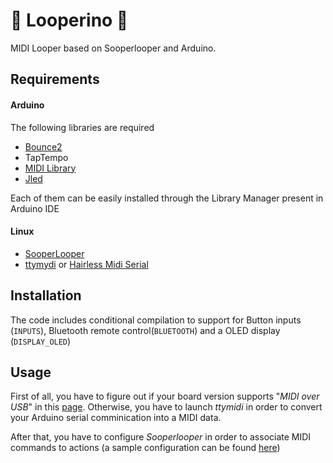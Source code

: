 # 🎹 Looperino 🎸
MIDI Looper based on Sooperlooper and Arduino.
## Requirements
#### Arduino
The following libraries are required
- [Bounce2](https://github.com/thomasfredericks/Bounce2)
- TapTempo
- [MIDI Library](https://github.com/FortySevenEffects/arduino_midi_library)
- [Jled](https://github.com/jandelgado/jled)

Each of them can be easily installed through the Library Manager present in Arduino IDE
#### Linux
- [SooperLooper](https://github.com/essej/sooperlooper)
- [ttymydi](https://launchpad.net/ttymidi) or [Hairless Midi Serial](https://projectgus.github.io/hairless-midiserial/)
## Installation
The code includes conditional compilation to support for Button inputs (`INPUTS`), Bluetooth remote control(`BLUETOOTH`) and a OLED display (`DISPLAY_OLED`)
## Usage
First of all, you have to figure out if your board version supports "*MIDI over USB*" in this [page](https://github.com/tttapa/MIDI_controller/wiki/MIDI-over-USB). Otherwise, you have to launch *ttymidi* in order to convert your Arduino serial comminication into a MIDI data.

After that, you have to configure *Sooperlooper* in order to associate MIDI commands to actions (a sample configuration can be found [here](https://github.com/gr3yc4t/looperino/blob/master/sooperlooper_config/loop_station_mapping.slb))
